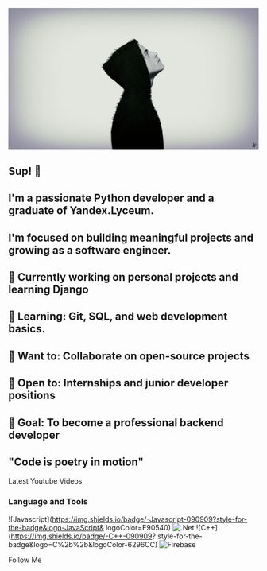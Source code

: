 [![Header](https://github.com/kuvaldax/kuvaldax/blob/main/assets/mr-robot-12097.jpg)](https://github.com/kuvaldax/kuvaldax/)

## Sup! 👋
##
## I'm a passionate Python developer and a graduate of Yandex.Lyceum.
## I'm focused on building meaningful projects and growing as a software engineer.
##
## 🔭 Currently working on personal projects and learning Django
## 🌱 Learning: Git, SQL, and web development basics.
## 👯 Want to: Collaborate on open-source projects
## 💼 Open to: Internships and junior developer positions
## 🎯 Goal: To become a professional backend developer
## "Code is poetry in motion"

Latest Youtube Videos

### Language and Tools
![Javascript](https://img.shields.io/badge/-Javascript-090909?style-for-the-badge&logo-JavaScript& logoColor=E90540)
![.Net](https://img.shields.io/badge/-Framework-090909?style-for-the-badge&logo-.net&logoColor-E5D3FF)
![C++](https://img.shields.io/badge/-C++-090909? style-for-the-badge&logo=C%2b%2b&logoColor-6296CC)
![Firebase](https://img.shields.io/badge/-Firebase-090909?style-for-the-badge&logo-firebase&logocolor-18C520)

Follow Me